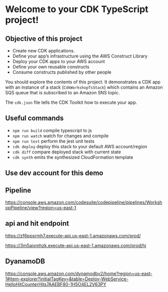 # Welcome to your CDK TypeScript project!

## Objective of this project 

* Create new CDK applications.
* Define your app’s infrastructure using the AWS Construct Library
* Deploy your CDK apps to your AWS account
* Define your own reusable constructs
* Consume constructs published by other people


You should explore the contents of this project. It demonstrates a CDK app with an instance of a stack (`CdkWorkshopTsStack`)
which contains an Amazon SQS queue that is subscribed to an Amazon SNS topic.

The `cdk.json` file tells the CDK Toolkit how to execute your app.

## Useful commands

 * `npm run build`   compile typescript to js
 * `npm run watch`   watch for changes and compile
 * `npm run test`    perform the jest unit tests
 * `cdk deploy`      deploy this stack to your default AWS account/region
 * `cdk diff`        compare deployed stack with current state
 * `cdk synth`       emits the synthesized CloudFormation template

 ## Use dev account for this demo
 
 ## Pipeline 
 https://console.aws.amazon.com/codesuite/codepipeline/pipelines/WorkshopPipeline/view?region=us-east-1 


## api and hit endpoint
https://zf6ppsrmh7.execute-api.us-east-1.amazonaws.com/prod/

https://3m5aixmhzk.execute-api.us-east-1.amazonaws.com/prod/hi

## DyanamoDB
https://console.aws.amazon.com/dynamodbv2/home?region=us-east-1#item-explorer?initialTagKey=&table=Deploy-WebService-HelloHitCounterHits7AAEBF80-1H5O4EL2V63PY



